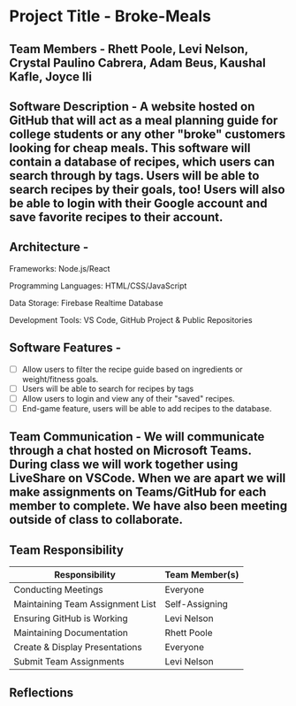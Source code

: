 # Project Title - Broke-Meals

## Team Members - Rhett Poole, Levi Nelson, Crystal Paulino Cabrera, Adam Beus, Kaushal Kafle, Joyce Ili

## Software Description - A website hosted on GitHub that will act as a meal planning guide for college students or any other "broke" customers looking for cheap meals. This software will contain a database of recipes, which users can search through by tags. Users will be able to search recipes by their goals, too! Users will also be able to login with their Google account and save favorite recipes to their account.

## Architecture - 
Frameworks: Node.js/React

Programming Languages: HTML/CSS/JavaScript

Data Storage: Firebase Realtime Database

Development Tools: VS Code, GitHub Project & Public Repositories

## Software Features - 
* [ ] Allow users to filter the recipe guide based on ingredients or weight/fitness goals.
* [ ] Users will be able to search for recipes by tags
* [ ] Allow users to login and view any of their "saved" recipes.
* [ ] End-game feature, users will be able to add recipes to the database.

## Team Communication - We will communicate through a chat hosted on Microsoft Teams. During class we will work together using LiveShare on VSCode. When we are apart we will make assignments on Teams/GitHub for each member to complete. We have also been meeting outside of class to collaborate.


## Team Responsibility

|Responsibility                      |Team Member(s)              |
|------------------------------------|----------------------------|
|Conducting Meetings                 |   Everyone                |
|Maintaining Team Assignment List    | Self-Assigning      |
|Ensuring GitHub is Working          | Levi Nelson                  |
|Maintaining Documentation           |  Rhett Poole         |
|Create & Display Presentations      |  Everyone             |
|Submit Team Assignments             |  Levi Nelson         |

## Reflections

